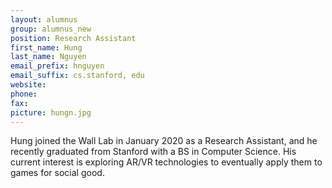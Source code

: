 ```yaml
---
layout: alumnus
group: alumnus_new
position: Research Assistant
first_name: Hung
last_name: Nguyen
email_prefix: hnguyen
email_suffix: cs.stanford, edu
website:
phone:
fax:
picture: hungn.jpg
---
```


Hung joined the Wall Lab in January 2020 as a Research Assistant, and he recently graduated from Stanford with a BS in Computer Science. His current interest is exploring AR/VR technologies to eventually apply them to games for social good.
